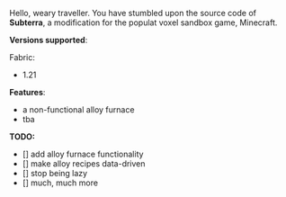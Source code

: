 Hello, weary traveller. You have stumbled upon the source code of **Subterra**, a modification for the populat voxel sandbox game, Minecraft.


**Versions supported**:

Fabric:
- 1.21

**Features**:
- a non-functional alloy furnace
- tba

**TODO:**
- [] add alloy furnace functionality
- [] make alloy recipes data-driven
- [] stop being lazy
- [] much, much more
